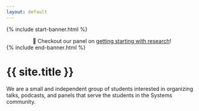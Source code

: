 ```yaml
---
layout: default
---
```


{% include start-banner.html %}
<center>
📢 Checkout our panel on <a href="{{'/pages/events/getting-started-with-systems-research.html' | relative_url}}">getting starting with research</a>!
</center>
{% include end-banner.html %}

<br>


# {{ site.title }}
We are a small and independent group of students interested in organizing talks,
podcasts, and panels that serve the students in the Systems community.


<script src="{{ '/assets/js/redir.js' | relative_url }}"></script>
